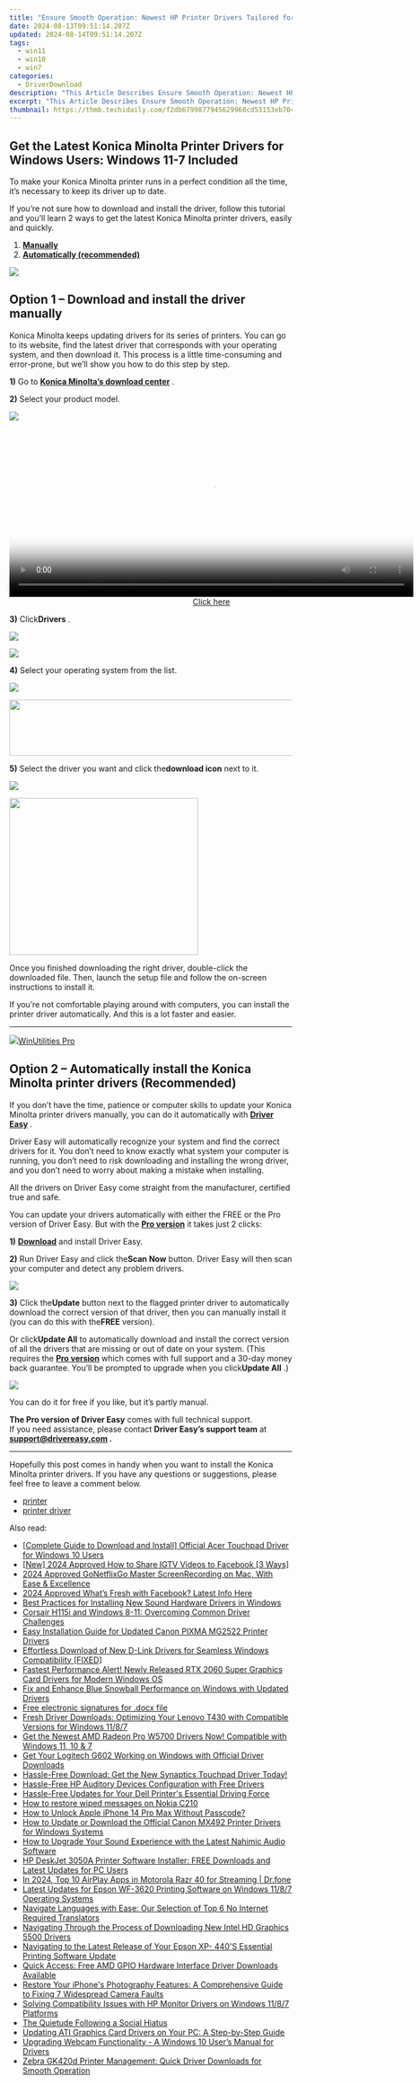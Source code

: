 ```yaml
---
title: "Ensure Smooth Operation: Newest HP Printer Drivers Tailored for Windows 11 Users"
date: 2024-08-13T09:51:14.207Z
updated: 2024-08-14T09:51:14.207Z
tags:
  - win11
  - win10
  - win7
categories:
  - DriverDownload
description: "This Article Describes Ensure Smooth Operation: Newest HP Printer Drivers Tailored for Windows 11 Users"
excerpt: "This Article Describes Ensure Smooth Operation: Newest HP Printer Drivers Tailored for Windows 11 Users"
thumbnail: https://thmb.techidaily.com/f2db6799877945629968cd53153eb704a207aecfe965da9d03779dc5b0786c10.jpg
---
```


## Get the Latest Konica Minolta Printer Drivers for Windows Users: Windows 11-7 Included

To make your Konica Minolta printer runs in a perfect condition all the time, it’s necessary to keep its driver up to date.

 If you’re not sure how to download and install the driver, follow this tutorial and you’ll learn 2 ways to get the latest Konica Minolta printer drivers, easily and quickly.

1. **[Manually](https://tools.techidaily.com/drivereasy/download/)**
2. **[Automatically (recommended)](https://www.drivereasy.com/knowledge/konica-minolta-printer-drivers-download-and-install-guide/#option2)**

<!-- affiliate ads begin -->
<a href="https://shop.mondly.com/affiliate.php?ACCOUNT=ATISTUDI&AFFILIATE=108875&PATH=https%3A%2F%2Fwww.mondly.com%3FAFFILIATE%3D108875%26RESOURCE%3D%2BEducational%2B300x600%2B"><img src="https://secure.avangate.com/images/merchant/69c418c33ec2e1a4267fa9bb77fa1428/educational-300x600.gif" border="0"></a>
<!-- affiliate ads end -->
## Option 1 – Download and install the driver manually

 Konica Minolta keeps updating drivers for its series of printers. You can go to its website, find the latest driver that corresponds with your operating system, and then download it. This process is a little time-consuming and error-prone, but we’ll show you how to do this step by step.

**1)** Go to **[Konica Minolta’s download center](https://www.konicaminolta.eu/eu-en/support/download-centre)**  .

**2)** Select your product model.

![](https://images.drivereasy.com/wp-content/uploads/2020/09/0-1-1200x169.jpg)
<!-- affiliate ads begin -->
<span id="1993650">
					<video width="720" height="300" style="cursor:pointer"
           poster="//a.impactradius-go.com/display-clicktoplayimage/1993650.jpeg"
           onclick="if(!this.playClicked){this.play();this.setAttribute('controls',true);this.playClicked=true;}">
	   <source src="//a.impactradius-go.com/display-ad/22993-1993650">
	   <img src="//a.impactradius-go.com/display-clicktoplayimage/1993650.jpeg" style="border: none; height: 100%; width: 100%; object-fit: contain">
	</video>
	<div style="width:720px;text-align:center"><a href="javascript:window.open(decodeURIComponent('https%3A%2F%2Fhomestyler.sjv.io%2Fc%2F5597632%2F1993650%2F22993'), '_blank');void(0);">Click here</a></div>
</span>
<img height="0" width="0" src="https://imp.pxf.io/i/5597632/1993650/22993" style="position:absolute;visibility:hidden;" border="0" />
<!-- affiliate ads end -->

**3)** Click**Drivers** .

![](https://images.drivereasy.com/wp-content/uploads/2020/09/0-2-1200x203.jpg)
<!-- affiliate ads begin -->
<a href="https://secure.2checkout.com/order/checkout.php?PRODS=4620780&QTY=1&AFFILIATE=108875&CART=1"><img src="https://secure.avangate.com/images/merchant/07dd4d5a72f5740ef0f035f201951476/728__90banner.jpg" border="0"></a>
<!-- affiliate ads end -->

**4)** Select your operating system from the list.

![](https://images.drivereasy.com/wp-content/uploads/2020/09/0-3-2.jpg)
<!-- affiliate ads begin -->
<a href="https://imp.i110150.net/c/5597632/924299/11305" target="_top" id="924299"><img src="//a.impactradius-go.com/display-ad/11305-924299" border="0" alt="" width="520" height="100"/></a>
<!-- affiliate ads end -->

**5)** Select the driver you want and click the**download icon** next to it.

![](https://images.drivereasy.com/wp-content/uploads/2020/09/0-4-2-1200x270.jpg)
<!-- affiliate ads begin -->
<a href="https://aligracehair.sjv.io/c/5597632/2087264/19272" target="_top" id="2087264"><img src="//a.impactradius-go.com/display-ad/19272-2087264" border="0" alt="" width="336" height="280"/></a><img height="0" width="0" src="https://imp.pxf.io/i/5597632/2087264/19272" style="position:absolute;visibility:hidden;" border="0" />
<!-- affiliate ads end -->

 Once you finished downloading the right driver, double-click the downloaded file. Then, launch the setup file and follow the on-screen instructions to install it.

 If you’re not comfortable playing around with computers, you can install the printer driver automatically. And this is a lot faster and easier.

---

<!-- affiliate ads begin -->
<a href="https://secure.2checkout.com/order/checkout.php?PRODS=4665597&QTY=1&AFFILIATE=108875&CART=1"><img src="https://www.pcclean.io/wp-content/uploads/2018/03/winutilities-box-130521.png" border="0">WinUtilities Pro</a>
<!-- affiliate ads end -->
## Option 2 – Automatically install the Konica Minolta printer drivers (Recommended)

 If you don’t have the time, patience or computer skills to update your Konica Minolta printer drivers manually, you can do it automatically with **[Driver Easy](https://tools.techidaily.com/drivereasy/download/)**  .

 Driver Easy will automatically recognize your system and find the correct drivers for it. You don’t need to know exactly what system your computer is running, you don’t need to risk downloading and installing the wrong driver, and you don’t need to worry about making a mistake when installing.

 All the drivers on Driver Easy come straight from the manufacturer, certified true and safe.

 You can update your drivers automatically with either the FREE or the Pro version of Driver Easy. But with the **[Pro version](https://tools.techidaily.com/drivereasy/download/)**  it takes just 2 clicks:

**1)** **[Download](https://tools.techidaily.com/drivereasy/download/)**  and install Driver Easy.

**2)** Run Driver Easy and click the**Scan Now** button. Driver Easy will then scan your computer and detect any problem drivers.

![](https://images.drivereasy.com/wp-content/uploads/2020/09/de-1.jpg)

**3)** Click the**Update** button next to the flagged printer driver to automatically download the correct version of that driver, then you can manually install it (you can do this with the**FREE** version).

 Or click**Update All** to automatically download and install the correct version of all the drivers that are missing or out of date on your system. (This requires the **[Pro version](https://tools.techidaily.com/drivereasy/download/)**  which comes with full support and a 30-day money back guarantee. You’ll be prompted to upgrade when you click**Update All** .)

![](https://images.drivereasy.com/wp-content/uploads/2020/09/de-2.jpg)

 You can do it for free if you like, but it’s partly manual.

**The Pro version of Driver Easy** comes with full technical support.  
 If you need assistance, please contact **Driver Easy’s support team** at **[support@drivereasy.com](https://tools.techidaily.com/drivereasy/download/) .**

---

 Hopefully this post comes in handy when you want to install the Konica Minolta printer drivers. If you have any questions or suggestions, please feel free to leave a comment below.

* [printer](https://tools.techidaily.com/drivereasy/download/)
* [printer driver](https://tools.techidaily.com/drivereasy/download/)

<ins class="adsbygoogle"
     style="display:block"
     data-ad-format="autorelaxed"
     data-ad-client="ca-pub-7571918770474297"
     data-ad-slot="1223367746"></ins>



<ins class="adsbygoogle"
     style="display:block"
     data-ad-client="ca-pub-7571918770474297"
     data-ad-slot="8358498916"
     data-ad-format="auto"
     data-full-width-responsive="true"></ins>

<span class="atpl-alsoreadstyle">Also read:</span>
<div><ul>
<li><a href="https://win-amazing.techidaily.com/complete-guide-to-download-and-install-official-acer-touchpad-driver-for-windows-10-users/"><u>[Complete Guide to Download and Install] Official Acer Touchpad Driver for Windows 10 Users</u></a></li>
<li><a href="https://instagram-videos.techidaily.com/new-2024-approved-how-to-share-igtv-videos-to-facebook-3-ways/"><u>[New] 2024 Approved  How to Share IGTV Videos to Facebook [3 Ways]</u></a></li>
<li><a href="https://on-screen-recording.techidaily.com/2024-approved-gonetflixgo-master-screenrecording-on-mac-with-ease-and-excellence/"><u>2024 Approved  GoNetflixGo  Master ScreenRecording on Mac, With Ease & Excellence</u></a></li>
<li><a href="https://facebook-video-content.techidaily.com/2024-approved-whats-fresh-with-facebook-latest-info-here/"><u>2024 Approved  What’s Fresh with Facebook? Latest Info Here</u></a></li>
<li><a href="https://win-amazing.techidaily.com/best-practices-for-installing-new-sound-hardware-drivers-in-windows/"><u>Best Practices for Installing New Sound Hardware Drivers in Windows</u></a></li>
<li><a href="https://win-amazing.techidaily.com/corsair-h115i-and-windows-8-11-overcoming-common-driver-challenges/"><u>Corsair H115i and Windows 8-11: Overcoming Common Driver Challenges</u></a></li>
<li><a href="https://win-amazing.techidaily.com/easy-installation-guide-for-updated-canon-pixma-mg2522-printer-drivers/"><u>Easy Installation Guide for Updated Canon PIXMA MG2522 Printer Drivers</u></a></li>
<li><a href="https://win-amazing.techidaily.com/effortless-download-of-new-d-link-drivers-for-seamless-windows-compatibility-fixed/"><u>Effortless Download of New D-Link Drivers for Seamless Windows Compatibility [FIXED]</u></a></li>
<li><a href="https://win-amazing.techidaily.com/fastest-performance-alert-newly-released-rtx-2060-super-graphics-card-drivers-for-modern-windows-os/"><u>Fastest Performance Alert! Newly Released RTX 2060 Super Graphics Card Drivers for Modern Windows OS</u></a></li>
<li><a href="https://win-amazing.techidaily.com/fix-and-enhance-blue-snowball-performance-on-windows-with-updated-drivers/"><u>Fix and Enhance Blue Snowball Performance on Windows with Updated Drivers</u></a></li>
<li><a href="https://phone-solutions.techidaily.com/free-electronic-signatures-for-docx-file-by-ldigisigner-sign-a-word-sign-a-word/"><u>Free electronic signatures for .docx file</u></a></li>
<li><a href="https://win-amazing.techidaily.com/fresh-driver-downloads-optimizing-your-lenovo-t430-with-compatible-versions-for-windows-1187/"><u>Fresh Driver Downloads: Optimizing Your Lenovo T430 with Compatible Versions for Windows 11/8/7</u></a></li>
<li><a href="https://win-amazing.techidaily.com/get-the-newest-amd-radeon-pro-w5700-drivers-now-compatible-with-windows-11-10-and-7/"><u>Get the Newest AMD Radeon Pro W5700 Drivers Now! Compatible with Windows 11, 10 & 7</u></a></li>
<li><a href="https://win-amazing.techidaily.com/get-your-logitech-g602-working-on-windows-with-official-driver-downloads/"><u>Get Your Logitech G602 Working on Windows with Official Driver Downloads</u></a></li>
<li><a href="https://win-amazing.techidaily.com/hassle-free-download-get-the-new-synaptics-touchpad-driver-today/"><u>Hassle-Free Download: Get the New Synaptics Touchpad Driver Today!</u></a></li>
<li><a href="https://win-dash.techidaily.com/hassle-free-hp-auditory-devices-configuration-with-free-drivers/"><u>Hassle-Free HP Auditory Devices Configuration with Free Drivers</u></a></li>
<li><a href="https://win-amazing.techidaily.com/hassle-free-updates-for-your-dell-printers-essential-driving-force/"><u>Hassle-Free Updates for Your Dell Printer's Essential Driving Force</u></a></li>
<li><a href="https://blog-min.techidaily.com/how-to-restore-wiped-messages-on-nokia-c210-by-fonelab-android-recover-messages/"><u>How to restore wiped messages on Nokia C210</u></a></li>
<li><a href="https://ios-unlock.techidaily.com/how-to-unlock-apple-iphone-14-pro-max-without-passcode-by-drfone-ios/"><u>How to Unlock Apple iPhone 14 Pro Max Without Passcode?</u></a></li>
<li><a href="https://win-amazing.techidaily.com/how-to-update-or-download-the-official-canon-mx492-printer-drivers-for-windows-systems/"><u>How to Update or Download the Official Canon MX492 Printer Drivers for Windows Systems</u></a></li>
<li><a href="https://win-amazing.techidaily.com/how-to-upgrade-your-sound-experience-with-the-latest-nahimic-audio-software/"><u>How to Upgrade Your Sound Experience with the Latest Nahimic Audio Software</u></a></li>
<li><a href="https://win-amazing.techidaily.com/hp-deskjet-3050a-printer-software-installer-free-downloads-and-latest-updates-for-pc-users/"><u>HP DeskJet 3050A Printer Software Installer: FREE Downloads and Latest Updates for PC Users</u></a></li>
<li><a href="https://screen-mirror.techidaily.com/in-2024-top-10-airplay-apps-in-motorola-razr-40-for-streaming-drfone-by-drfone-android/"><u>In 2024, Top 10 AirPlay Apps in Motorola Razr 40 for Streaming | Dr.fone</u></a></li>
<li><a href="https://win-amazing.techidaily.com/latest-updates-for-epson-wf-3620-printing-software-on-windows-1187-operating-systems/"><u>Latest Updates for Epson WF-3620 Printing Software on Windows 11/8/7 Operating Systems</u></a></li>
<li><a href="https://tech-recovery.techidaily.com/navigate-languages-with-ease-our-selection-of-top-6-no-internet-required-translators/"><u>Navigate Languages with Ease: Our Selection of Top 6 No Internet Required Translators</u></a></li>
<li><a href="https://win-amazing.techidaily.com/navigating-through-the-process-of-downloading-new-intel-hd-graphics-5500-drivers/"><u>Navigating Through the Process of Downloading New Intel HD Graphics 5500 Drivers</u></a></li>
<li><a href="https://win-amazing.techidaily.com/navigating-to-the-latest-release-of-your-epson-xp-440s-essential-printing-software-update/"><u>Navigating to the Latest Release of Your Epson XP- 440'S Essential Printing Software Update</u></a></li>
<li><a href="https://win-amazing.techidaily.com/quick-access-free-amd-gpio-hardware-interface-driver-downloads-available/"><u>Quick Access: Free AMD GPIO Hardware Interface Driver Downloads Available</u></a></li>
<li><a href="https://fox-that.techidaily.com/restore-your-iphones-photography-features-a-comprehensive-guide-to-fixing-7-widespread-camera-faults/"><u>Restore Your iPhone's Photography Features: A Comprehensive Guide to Fixing 7 Widespread Camera Faults</u></a></li>
<li><a href="https://win-amazing.techidaily.com/solving-compatibility-issues-with-hp-monitor-drivers-on-windows-1187-platforms/"><u>Solving Compatibility Issues with HP Monitor Drivers on Windows 11/8/7 Platforms</u></a></li>
<li><a href="https://facebook.techidaily.com/the-quietude-following-a-social-hiatus/"><u>The Quietude Following a Social Hiatus</u></a></li>
<li><a href="https://win-amazing.techidaily.com/updating-ati-graphics-card-drivers-on-your-pc-a-step-by-step-guide/"><u>Updating ATI Graphics Card Drivers on Your PC: A Step-by-Step Guide</u></a></li>
<li><a href="https://win-amazing.techidaily.com/upgrading-webcam-functionality-a-windows-10-users-manual-for-drivers/"><u>Upgrading Webcam Functionality - A Windows 10 User’s Manual for Drivers</u></a></li>
<li><a href="https://win-amazing.techidaily.com/zebra-gk420d-printer-management-quick-driver-downloads-for-smooth-operation/"><u>Zebra GK420d Printer Management: Quick Driver Downloads for Smooth Operation</u></a></li>
</ul></div>

